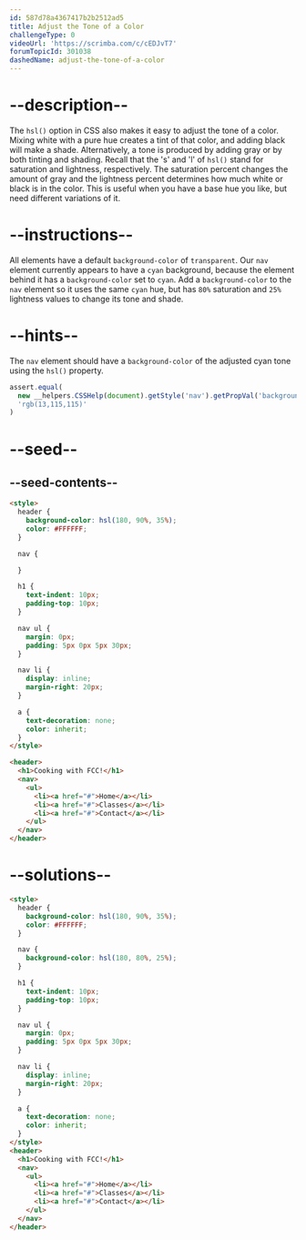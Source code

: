 ```yaml
---
id: 587d78a4367417b2b2512ad5
title: Adjust the Tone of a Color
challengeType: 0
videoUrl: 'https://scrimba.com/c/cEDJvT7'
forumTopicId: 301038
dashedName: adjust-the-tone-of-a-color
---
```


# --description--

The `hsl()` option in CSS also makes it easy to adjust the tone of a color. Mixing white with a pure hue creates a tint of that color, and adding black will make a shade. Alternatively, a tone is produced by adding gray or by both tinting and shading. Recall that the 's' and 'l' of `hsl()` stand for saturation and lightness, respectively. The saturation percent changes the amount of gray and the lightness percent determines how much white or black is in the color. This is useful when you have a base hue you like, but need different variations of it.

# --instructions--

All elements have a default `background-color` of `transparent`. Our `nav` element currently appears to have a `cyan` background, because the element behind it has a `background-color` set to `cyan`. Add a `background-color` to the `nav` element so it uses the same `cyan` hue, but has `80%` saturation and `25%` lightness values to change its tone and shade.

# --hints--

The `nav` element should have a `background-color` of the adjusted cyan tone using the `hsl()` property.

```js
assert.equal(
  new __helpers.CSSHelp(document).getStyle('nav').getPropVal('background-color', true), 
  'rgb(13,115,115)'
)
```

# --seed--

## --seed-contents--

```html
<style>
  header {
    background-color: hsl(180, 90%, 35%);
    color: #FFFFFF;
  }

  nav {

  }

  h1 {
    text-indent: 10px;
    padding-top: 10px;
  }

  nav ul {
    margin: 0px;
    padding: 5px 0px 5px 30px;
  }

  nav li {
    display: inline;
    margin-right: 20px;
  }

  a {
    text-decoration: none;
    color: inherit;
  }
</style>

<header>
  <h1>Cooking with FCC!</h1>
  <nav>
    <ul>
      <li><a href="#">Home</a></li>
      <li><a href="#">Classes</a></li>
      <li><a href="#">Contact</a></li>
    </ul>
  </nav>
</header>
```

# --solutions--

```html
<style>
  header {
    background-color: hsl(180, 90%, 35%);
    color: #FFFFFF;
  }

  nav {
    background-color: hsl(180, 80%, 25%);
  }

  h1 {
    text-indent: 10px;
    padding-top: 10px;
  }

  nav ul {
    margin: 0px;
    padding: 5px 0px 5px 30px;
  }

  nav li {
    display: inline;
    margin-right: 20px;
  }

  a {
    text-decoration: none;
    color: inherit;
  }
</style>
<header>
  <h1>Cooking with FCC!</h1>
  <nav>
    <ul>
      <li><a href="#">Home</a></li>
      <li><a href="#">Classes</a></li>
      <li><a href="#">Contact</a></li>
    </ul>
  </nav>
</header>
```
